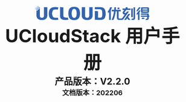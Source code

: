 <center>
<img src="../images/introduction/ustacklog.png" width="60%" height="60%" />
</center> 



<center>
<B><font size=7>UCloudStack 用户手册 </font></B>
</center>












<center>
<B><font size=5>产品版本：V2.2.0 </font></B>
</center>



<center>
<B><font size=4>文档版本：202206 </font></B>
</center>
































